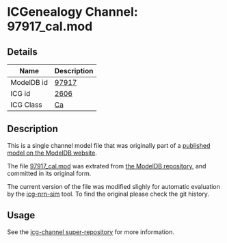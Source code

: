 # ICGenealogy Channel: 97917\_cal.mod

## Details

Name | Description
---- | -----------
ModelDB id | [97917](http://senselab.med.yale.edu/ModelDB/ShowModel.cshtml?model=97917)
ICG id | [2606](http://icg.neurotheory.ox.ac.uk/channels/3/2606)
ICG Class | [Ca](http://icg.neurotheory.ox.ac.uk/channels/3)

## Description

This is a single channel model file that was originally part of a [published model on the ModelDB website](http://senselab.med.yale.edu/ModelDB/ShowModel.cshtml?model=97917).


The file [97917\_cal.mod](97917_cal.mod) was extrated from [the ModelDB repository](http://senselab.med.yale.edu/ModelDB/ShowModel.cshtml?model=97917), and committed in its original form.

The current version of the file was modified slighly for automatic evaluation by the [icg-nrn-sim](https://github.com/icgenealogy/icg-nrn-sim) tool. To find the original please check the git history.


## Usage

See the [icg-channel super-repository](https://github.com/icgenealogy/icg-channels) for more information.